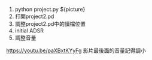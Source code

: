1. python project.py ${picture}
2. 打開project2.pd
3. 調整project2.pd中的讀檔位置
4. initial ADSR
5. 調整音量

https://youtu.be/paXBxtKYyFg
影片最後面的音量記得調小
